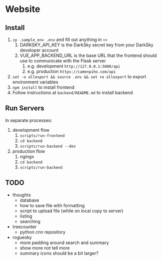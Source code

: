 # Website

## Install

1. `cp .sample_env .env` and fill out anything in `<>`
   1. DARKSKY_API_KEY is the DarkSky secret key from your DarkSky developer account
   2. VUE_APP_BACKEND_URL is the base URL that the frontend should use to communicate with the Flask server
      1. e.g. development `http://127.0.0.1:5000/api`
      1. e.g. production `https://camenpiho.com/api`
2. `set -o allexport && source .env && set +o allexport` to export environment variables
3. `npm install` to install frontend
4. Follow instructions at `backend/README.md` to install backend

## Run Servers

In separate processes:

1. development flow
   1. `scripts/run-frontend`
   2. `cd backend`
   3. `scripts/run-backend --dev`
2. production flow
   1. ngingx
   2. `cd backend`
   3. `scripts/run-backend`

## TODO

- thoughts
  - database
  - how to save file with formatting
  - script to upload file (while on local copy to server)
  - listing
  - searching
- treecounter
  - python cnn repository
- roguesky
  - more padding around search and summary
  - show more not tell more
  - summary icons should be a bit larger?
